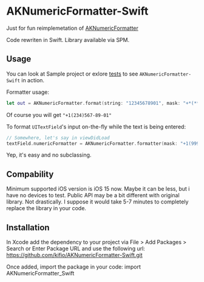 AKNumericFormatter-Swift
==================
Just for fun reimplemetation of [AKNumericFormatter](https://github.com/blackm00n/AKNumericFormatter) 

Code rewriten in Swift.
Library available via SPM.

Usage
-----

You can look at Sample project or exlore [tests](https://github.com/kifio/AKNumericFormatter-Swift/blob/master/Tests/AKNumericFormatter_SwiftTests/AKNumericFormatter_SwiftTests.swift) to see `AKNumericFormatter-Swift` in action.

Formatter usage:
```swift
let out = AKNumericFormatter.format(string: "12345678901", mask: "+*(***)***-**-**", placeholder: Character("*"))
```
Of course you will get `"+1(234)567-89-01"`

To format `UITextField`'s input on-the-fly while the text is being entered:
```swift
// Somewhere, let's say in viewDidLoad
textField.numericFormatter = AKNumericFormatter.formatter(mask: "+1(999)*-**-**-x-**", placeholder: "*", mode: mode)
```
Yep, it's easy and no subclassing.

Compability
------------

Minimum supported iOS version is iOS 15 now. Maybe it can be less, but i have no devices to test.
Public API may be a bit different with original library. Not drastically. I suppose it would take 5-7 minutes to completely replace the library in your code.

Installation
------------
In Xcode add the dependency to your project via File > Add Packages > Search or Enter Package URL and use the following url:
https://github.com/kifio/AKNumericFormatter-Swift.git

Once added, import the package in your code:
import AKNumericFormatter_Swift


